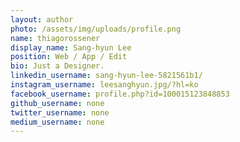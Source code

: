 ```yaml
---
layout: author
photo: /assets/img/uploads/profile.png
name: thiagorossener
display_name: Sang-hyun Lee
position: Web / App / Edit
bio: Just a Designer.
linkedin_username: sang-hyun-lee-5821561b1/
instagram_username: leesanghyun.jpg/?hl=ko
facebook_username: profile.php?id=100015123848853
github_username: none
twitter_username: none
medium_username: none
---
```


